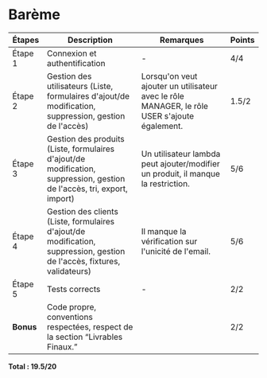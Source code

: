 # Barème

| Étapes  | Description                                                                                                             | Remarques                                                                                    | Points |
|---------|-------------------------------------------------------------------------------------------------------------------------|----------------------------------------------------------------------------------------------|--------|
| Étape 1 | Connexion et authentification                                                                                           | -                                                                                            | 4/4    |
| Étape 2 | Gestion des utilisateurs (Liste, formulaires d'ajout/de modification, suppression, gestion de l'accès)                  | Lorsqu'on veut ajouter un utilisateur avec le rôle MANAGER, le rôle USER s'ajoute également. | 1.5/2  |
| Étape 3 | Gestion des produits (Liste, formulaires d'ajout/de modification, suppression, gestion de l'accès, tri, export, import) | Un utilisateur lambda peut ajouter/modifier un produit, il manque la restriction.            | 5/6    |
| Étape 4 | Gestion des clients (Liste, formulaires d'ajout/de modification, suppression, gestion de l'accès, fixtures, validateurs) | Il manque la vérification sur l'unicité de l'email.                                          | 5/6    |
| Étape 5 | Tests corrects                                                                                                          | -                                                                                            | 2/2    |
| **Bonus** | Code propre, conventions respectées, respect de la section “Livrables Finaux.”                   |                                                                                              | 2/2    |

**Total : 19.5/20**
